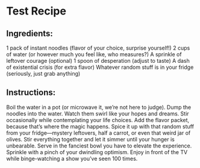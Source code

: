 # Test Recipe

## Ingredients:
1 pack of instant noodles (flavor of your choice, surprise yourself!)
2 cups of water (or however much you feel like, who measures?)
A sprinkle of leftover courage (optional)
1 spoon of desperation (adjust to taste)
A dash of existential crisis (for extra flavor)
Whatever random stuff is in your fridge (seriously, just grab anything)

## Instructions:
Boil the water in a pot (or microwave it, we’re not here to judge).
Dump the noodles into the water. Watch them swirl like your hopes and dreams.
Stir occasionally while contemplating your life choices.
Add the flavor packet, because that’s where the magic happens.
Spice it up with that random stuff from your fridge—mystery leftovers, half a carrot, or even that weird jar of olives.
Stir everything together and let it simmer until your hunger is unbearable.
Serve in the fanciest bowl you have to elevate the experience. Sprinkle with a pinch of your dwindling optimism.
Enjoy in front of the TV while binge-watching a show you’ve seen 100 times.
